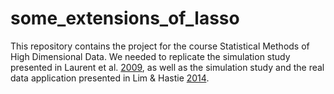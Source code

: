 # some_extensions_of_lasso
This repository contains the project for the course Statistical Methods of High Dimensional Data. We needed to replicate the simulation study presented in Laurent et al. [2009](https://dl.acm.org/doi/pdf/10.1145/1553374.1553431?casa_token=q0cqNqvBgU8AAAAA:3UqYS8uH6Z4OEYBHWctGsPv7lS0S748lov5D4B-u4SmGt9WcF9lFwTdVwRYfdDmmHZvdSpbxS08), as well as the simulation study and the real data application presented in Lim &amp; Hastie [2014](https://hastie.su.domains/Papers/glinternet_jcgs.pdf).
